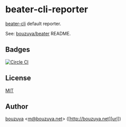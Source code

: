 # beater-cli-reporter

[beater-cli][bouzuya/beater-cli] default reporter.

See: [bouzuya/beater][] README.

[bouzuya/beater]: https://github.com/bouzuya/beater
[bouzuya/beater-cli]: https://github.com/bouzuya/beater-cli

## Badges

[![Circle CI][circleci-badge-url]][circleci-url]

## License

[MIT](LICENSE)

## Author

[bouzuya][user] &lt;[m@bouzuya.net][email]&gt; ([http://bouzuya.net][url])

[user]: https://github.com/bouzuya
[email]: mailto:m@bouzuya.net
[url]: http://bouzuya.net
[circleci-badge-url]: https://circleci.com/gh/bouzuya/beater-cli-reporter.svg?style=svg
[circleci-url]: https://circleci.com/gh/bouzuya/beater-cli-reporter
